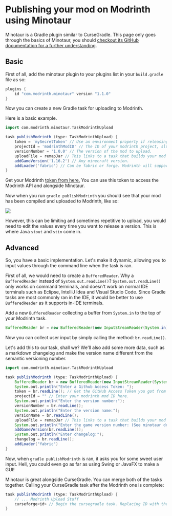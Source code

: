 # Publishing your mod on Modrinth using Minotaur

Minotaur is a Gradle plugin similar to CurseGradle. This page only goes
through the basics of Minotaur, you should [checkout its GitHub
documentation for a further
understanding](https://github.com/modrinth/minotaur).

## Basic

First of all, add the minotaur plugin to your plugins list in your
`build.gradle` file as so:

```groovy
plugins {
    id "com.modrinth.minotaur" version "1.1.0"
}
```

Now you can create a new Gradle task for uploading to Modrinth.

Here is a basic example.

```groovy
import com.modrinth.minotaur.TaskModrinthUpload

task publishModrinth (type: TaskModrinthUpload) {
    token = 'mySecretToken' // Use an environment property if releasing your source code on GitHub!
    projectId = 'modrinthModID' // The ID of your modrinth project, slugs will not work.
    versionNumber = '1.0.0' // The version of the mod to upload.
    uploadFile = remapJar // This links to a task that builds your mod jar and sets "uploadFile" to the mod jar.
    addGameVersion('1.16.2') // Any minecraft version.
    addLoader('fabric') // Can be fabric or forge. Modrinth will support liteloader and rift at a later date.
}
```

Get your Modrinth [token from
here.](https://modrinth.com/dashboard/settings) You can use this token
to access the Modrinth API and alongside Minotaur.

Now when you run `gradle publishModrinth` you should see that your mod
has been compiled and uploaded to Modrinth, like so:

![](https://iili.io/KYUDq7.png)

However, this can be limiting and sometimes repetitive to upload, you
would need to edit the values every time you want to release a version.
This is where Java `stout` and `stin` come in.

## Advanced

So, you have a basic implementation. Let's make it dynamic, allowing you
to input values through the command line when the task is ran.

First of all, we would need to create a `BufferedReader`. Why a
`BufferedReader` instead of `System.out.readLine()`?
`System.out.readLine()` only works on command terminals, and doesn't
work on normal IDE terminals such as Eclipse, IntelliJ Idea and Visual
Studio Code. Since Gradle tasks are most commonly ran in the IDE, it
would be better to use `BufferedReader` as it supports in-IDE terminals.

Add a new `BufferedReader` collecting a buffer from `System.in` to the
top of your Modrinth task.

```Java
BufferedReader br = new BufferedReader(new InputStreamReader(System.in));
```

Now you can collect user input by simply calling the method:
`br.readLine()`.

Let's add this to our task, shall we? We'll also add some more data,
such as a markdown changelog and make the version name different from
the semantic versioning number.

```groovy
import com.modrinth.minotaur.TaskModrinthUpload

task publishModrinth (type: TaskModrinthUpload) {
    BufferedReader br = new BufferedReader(new InputStreamReader(System.in));
    System.out.println("Enter a Github Access Token: ");
    token = br.readLine(); // Get the GitHub Access Token you got from the basics part of this tutorial.
    projectId = "" // Enter your modrinth mod ID here.
    System.out.println("Enter the version number:");
    versionNumber = br.readLine();
    System.out.println("Enter the version name:");
    versionName = br.readLine();
    uploadFile = remapJar // This links to a task that builds your mod jar and sets "uploadFile" to the mod jar.
    System.out.println("Enter the game version number: (See minotaur docs for valids)");
    addGameVersion(br.readLine());
    System.out.println("Enter changelog:");
    changelog = br.readLine();
    addLoader("fabric")
}
```

Now, when `gradle publishModrinth` is ran, it asks you for some sweet
user input. Hell, you could even go as far as using Swing or JavaFX to
make a GUI!

Minotaur is great alongside CurseGradle. You can merge both of the tasks
together. Calling your CurseGradle task after the Modrinth one is
complete:

```groovy
task publishModrinth (type: TaskModrinthUpload) {
    // ... Modrinth Upload Stuff
    curseforge<id> // Begin the cursegradle task. Replacing ID with the id you set on the cursegradle config.
}
```

